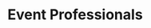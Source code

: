 ---
type: provider
title: Event Professionals
description: Elevate your business and connect with customers.
image: "./pro.png"
examples:
  - Bakers
  - Caterers
  - Music/DJ's
  - Venues
---